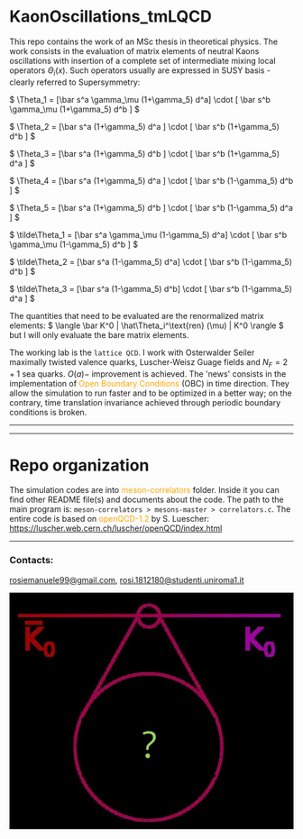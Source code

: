 # KaonOscillations_tmLQCD
This repo contains the work of an MSc thesis in theoretical physics.
The work consists in the evaluation of matrix elements of neutral Kaons oscillations with insertion of a complete set of intermediate mixing local operators $\Theta_i(x)$. Such operators usually are expressed in SUSY basis - clearly referred to Supersymmetry:

$ \Theta_1 = [\bar s^a \gamma_\mu (1+\gamma_5) d^a] \cdot [ \bar s^b \gamma_\mu (1+\gamma_5) d^b ] $

$ \Theta_2 = [\bar s^a  (1+\gamma_5) d^a ] \cdot [ \bar s^b (1+\gamma_5) d^b ] $

$ \Theta_3 = [\bar s^a  (1+\gamma_5) d^b ] \cdot [ \bar s^b (1+\gamma_5) d^a ] $

$ \Theta_4 = [\bar s^a  (1+\gamma_5) d^a ] \cdot [ \bar s^b (1-\gamma_5) d^b ] $

$ \Theta_5 = [\bar s^a  (1+\gamma_5) d^b ] \cdot [ \bar s^b (1-\gamma_5) d^a ] $

$ \tilde\Theta_1 = [\bar s^a \gamma_\mu (1-\gamma_5) d^a] \cdot [ \bar s^b \gamma_\mu (1-\gamma_5) d^b ] $

$ \tilde\Theta_2 = [\bar s^a  (1-\gamma_5) d^a] \cdot [ \bar s^b (1-\gamma_5) d^b ] $

$ \tilde\Theta_3 = [\bar s^a  (1-\gamma_5) d^b] \cdot [ \bar s^b (1-\gamma_5) d^a ] $

The quantities that need to be evaluated are the renormalized matrix elements: $ \langle \bar K^0 | \hat\Theta_i^\text{ren} (\mu) | K^0 \rangle $
but I will only evaluate the bare matrix elements.

The working lab is the `lattice QCD`. I work with Osterwalder Seiler maximally twisted valence quarks, Luscher-Weisz Guage fields and $N_F = 2+1$ sea quarks. $O(a)-$ improvement is achieved.
The 'news' consists in the implementation of <span style="color:orange">Open Boundary Conditions</span> (OBC) in time direction. They allow the simulation to run faster and to be optimized in a better way; on the contrary, time translation invariance achieved through periodic boundary conditions is broken.

---
---

# Repo organization
The simulation codes are into <span style="color:orange">meson-correlators</span> folder. Inside it you can find other README file(s) and documents about the code. The path to the main program is:
`meson-correlators > mesons-master > correlators.c`.
The entire code is based on <span style="color:orange">openQCD-1.2</span> by S. Luescher: https://luscher.web.cern.ch/luscher/openQCD/index.html

---

### Contacts:
rosiemanuele99@gmail.com, rosi.1812180@studenti.uniroma1.it

![Kaons are mixing!](kaon.jpg "Kaons oscillatoions")
